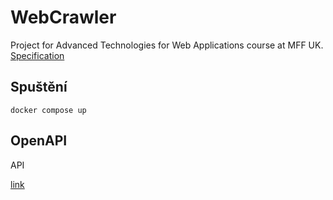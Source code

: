 # WebCrawler

Project for Advanced Technologies for Web Applications course at MFF UK. [Specification](/SPECIFICATION.md)

## Spuštění
`docker compose up`

## OpenAPI

API 

[link](https://app.swaggerhub.com/apis/NejlepsiWebCrawler/WebCrawler/1.0.1-oas3)

